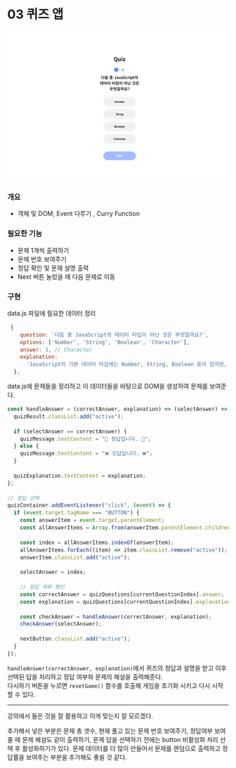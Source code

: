 # 03 퀴즈 앱

![](./03-quiz.gif)

### 개요

- 객체 및 DOM, Event 다루기 , Curry Function

### 필요한 기능

- 문제 1개씩 출력하기
- 문제 번호 보여주기
- 정답 확인 및 문제 설명 출력
- Next 버튼 눌렀을 때 다음 문제로 이동

### 구현

data.js 파일에 필요한 데이터 정리

```javascript
 {
    question: '다음 중 JavaScript의 데이터 타입이 아닌 것은 무엇일까요?',
    options: ['Number', 'String', 'Boolean', 'Character'],
    answer: 3, // Character
    explanation:
      'JavaScript의 기본 데이터 타입에는 Number, String, Boolean 등이 있지만, Character 타입은 존재하지 않습니다.',
  },
```

data.js에 문제들을 정리하고 이 데이터들을 바탕으로 DOM을 생성하여 문제를 보여준다.

```javascript
const handleAnswer = (correctAnswer, explanation) => (selectAnswer) => {
  quizResult.classList.add("active");

  if (selectAnswer == correctAnswer) {
    quizMessage.textContent = "🎉 정답입니다. 🎉";
  } else {
    quizMessage.textContent = "❌ 오답입니다. ❌";
  }

  quizExplanation.textContent = explanation;
};

// 정답 선택
quizContainer.addEventListener("click", (event) => {
  if (event.target.tagName === "BUTTON") {
    const answerItem = event.target.parentElement;
    const allAnswerItems = Array.from(answerItem.parentElement.children);

    const index = allAnswerItems.indexOf(answerItem);
    allAnswerItems.forEach((item) => item.classList.remove("active"));
    answerItem.classList.add("active");

    selectAnswer = index;

    // 정답 여부 확인
    const correctAnswer = quizQuestions[currentQuestionIndex].answer;
    const explanation = quizQuestions[currentQuestionIndex].explanation;

    const checkAnswer = handleAnswer(correctAnswer, explanation);
    checkAnswer(selectAnswer);

    nextButton.classList.add("active");
  }
});
```

`handleAnswer(correctAnswer, explanation)`에서 퀴즈의 정답과 설명을 받고 이후 선택된 답을 처리하고 정답 여부와 문제의 해설을 출력해준다.  
다시하기 버튼을 누르면 `resetGame()` 함수를 호출해 게임을 초기화 시키고 다시 시작할 수 있다.

<hr>

강의에서 들은 것을 잘 활용하고 이게 맞는지 잘 모르겠다.

추가해서 넣은 부분은 문제 총 갯수, 현재 풀고 있는 문제 번호 보여주기, 정답여부 보여줄 때 문제 해설도 같이 출력하기, 문제 답을 선택하기 전에는 button 비활성화 처리 선택 후 활성화하기가 있다. 문제 데이터를 더 많이 만들어서 문제를 랜덤으로 출력하고 정답률을 보여주는 부분을 추가해도 좋을 것 같다.
